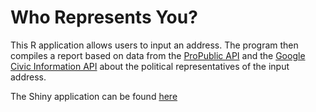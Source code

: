 # Who Represents You?

This R application allows users to input an address. The program then compiles a report based on data from the [ProPublic API](https://www.propublica.org/datastore/api/propublica-congress-api) and the [Google Civic Information API](https://developers.google.com/civic-information/) about the political representatives of the input address.

The Shiny application can be found [here](https://jamesbmc.shinyapps.io/who-represents-you/)
